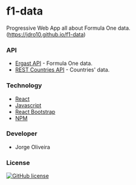 # f1-data

Progressive Web App all about Formula One data. (https://jdro10.github.io/f1-data)

### API

* [Ergast API](http://ergast.com/mrd/) - Formula One data.
* [REST Countries API](https://restcountries.eu/) - Countries' data.

### Technology 

* [React](https://reactjs.org/)
* [Javascript](https://developer.mozilla.org/en-US/docs/Web/JavaScript)
* [React Bootstrap](https://react-bootstrap.github.io/)
* [NPM](https://www.npmjs.com/)

### Developer

* Jorge Oliveira

### License
[![GitHub license](https://img.shields.io/github/license/Naereen/StrapDown.js.svg)](https://github.com/jdro10/f1-data/blob/master/LICENSE)

